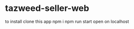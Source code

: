 # tazweed-seller-web

to install
   clone this app
   npm i
   npm run start
   open on localhost
   
